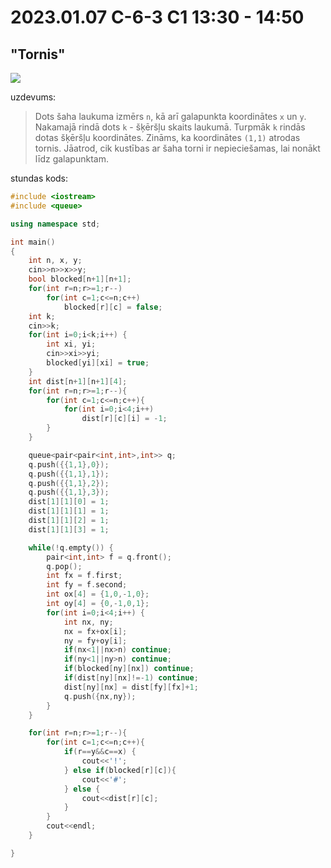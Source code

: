 # 2023.01.07 C-6-3 C1 13:30 - 14:50

## "Tornis"

![](https://clevercode.lv/media/task/tornis-1.gif)

uzdevums:

> Dots šaha laukuma izmērs `n`, kā arī galapunkta koordinātes `x` un `y`.   Nakamajā rindā dots `k` - šķēršļu skaits laukumā. Turpmāk `k` rindās dotas šķēršļu koordinātes. Zināms, ka koordinātes `(1,1)` atrodas tornis. Jāatrod, cik kustības ar šaha torni ir nepieciešamas, lai nonākt līdz galapunktam.

stundas kods:

```cpp
#include <iostream>
#include <queue>

using namespace std;

int main()
{
    int n, x, y;
    cin>>n>>x>>y;
    bool blocked[n+1][n+1];
    for(int r=n;r>=1;r--)
        for(int c=1;c<=n;c++)
            blocked[r][c] = false;
    int k;
    cin>>k;
    for(int i=0;i<k;i++) {
        int xi, yi;
        cin>>xi>>yi;
        blocked[yi][xi] = true;
    }
    int dist[n+1][n+1][4];
    for(int r=n;r>=1;r--){
        for(int c=1;c<=n;c++){
            for(int i=0;i<4;i++)
                dist[r][c][i] = -1;
        }
    }

    queue<pair<pair<int,int>,int>> q;
    q.push({{1,1},0});
    q.push({{1,1},1});
    q.push({{1,1},2});
    q.push({{1,1},3});
    dist[1][1][0] = 1;
    dist[1][1][1] = 1;
    dist[1][1][2] = 1;
    dist[1][1][3] = 1;

    while(!q.empty()) {
        pair<int,int> f = q.front();
        q.pop();
        int fx = f.first;
        int fy = f.second;
        int ox[4] = {1,0,-1,0};
        int oy[4] = {0,-1,0,1};
        for(int i=0;i<4;i++) {
            int nx, ny;
            nx = fx+ox[i];
            ny = fy+oy[i];
            if(nx<1||nx>n) continue;
            if(ny<1||ny>n) continue;
            if(blocked[ny][nx]) continue;
            if(dist[ny][nx]!=-1) continue;
            dist[ny][nx] = dist[fy][fx]+1;
            q.push({nx,ny});
        }
    }

    for(int r=n;r>=1;r--){
        for(int c=1;c<=n;c++){
            if(r==y&&c==x) {
                cout<<'!';
            } else if(blocked[r][c]){
                cout<<'#';
            } else {
                cout<<dist[r][c];
            }
        }
        cout<<endl;
    }

}
```
